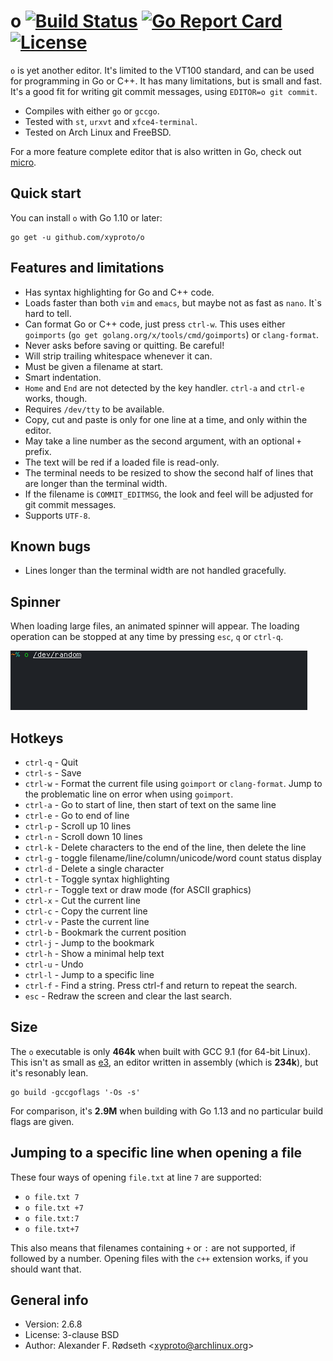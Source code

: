 # o [![Build Status](https://travis-ci.com/xyproto/o.svg?branch=master)](https://travis-ci.com/xyproto/o) [![Go Report Card](https://goreportcard.com/badge/github.com/xyproto/o)](https://goreportcard.com/report/github.com/xyproto/o) [![License](https://img.shields.io/badge/license-BSD-green.svg?style=flat)](https://raw.githubusercontent.com/xyproto/o/master/LICENSE)

`o` is yet another editor. It's limited to the VT100 standard, and can be used for programming in Go or C++. It has many limitations, but is small and fast. It's a good fit for writing git commit messages, using `EDITOR=o git commit`.

* Compiles with either `go` or `gccgo`.
* Tested with `st`, `urxvt` and `xfce4-terminal`.
* Tested on Arch Linux and FreeBSD.

For a more feature complete editor that is also written in Go, check out [micro](https://github.com/zyedidia/micro).

<!--## Screenshot

![screenshot](img/screenshot.png)
-->

## Quick start

You can install `o` with Go 1.10 or later:

    go get -u github.com/xyproto/o

## Features and limitations

* Has syntax highlighting for Go and C++ code.
* Loads faster than both `vim` and `emacs`, but maybe not as fast as `nano`. It`s hard to tell.
* Can format Go or C++ code, just press `ctrl-w`. This uses either `goimports` (`go get golang.org/x/tools/cmd/goimports`) or `clang-format`.
* Never asks before saving or quitting. Be careful!
* Will strip trailing whitespace whenever it can.
* Must be given a filename at start.
* Smart indentation.
* `Home` and `End` are not detected by the key handler. `ctrl-a` and `ctrl-e` works, though.
* Requires `/dev/tty` to be available.
* Copy, cut and paste is only for one line at a time, and only within the editor.
* May take a line number as the second argument, with an optional `+` prefix.
* The text will be red if a loaded file is read-only.
* The terminal needs to be resized to show the second half of lines that are longer than the terminal width.
* If the filename is `COMMIT_EDITMSG`, the look and feel will be adjusted for git commit messages.
* Supports `UTF-8`.

## Known bugs

* Lines longer than the terminal width are not handled gracefully.

## Spinner

When loading large files, an animated spinner will appear. The loading operation can be stopped at any time by pressing `esc`, `q` or `ctrl-q`.

![progress](img/progress.gif)

## Hotkeys

* `ctrl-q` - Quit
* `ctrl-s` - Save
* `ctrl-w` - Format the current file using `goimport` or `clang-format`. Jump to the problematic line on error when using `goimport`.
* `ctrl-a` - Go to start of line, then start of text on the same line
* `ctrl-e` - Go to end of line
* `ctrl-p` - Scroll up 10 lines
* `ctrl-n` - Scroll down 10 lines
* `ctrl-k` - Delete characters to the end of the line, then delete the line
* `ctrl-g` - toggle filename/line/column/unicode/word count status display
* `ctrl-d` - Delete a single character
* `ctrl-t` - Toggle syntax highlighting
* `ctrl-r` - Toggle text or draw mode (for ASCII graphics)
* `ctrl-x` - Cut the current line
* `ctrl-c` - Copy the current line
* `ctrl-v` - Paste the current line
* `ctrl-b` - Bookmark the current position
* `ctrl-j` - Jump to the bookmark
* `ctrl-h` - Show a minimal help text
* `ctrl-u` - Undo
* `ctrl-l` - Jump to a specific line
* `ctrl-f` - Find a string. Press ctrl-f and return to repeat the search.
* `esc` - Redraw the screen and clear the last search.

## Size

The `o` executable is only **464k** when built with GCC 9.1 (for 64-bit Linux). This isn't as small as [e3](https://sites.google.com/site/e3editor/), an editor written in assembly (which is **234k**), but it's resonably lean.

    go build -gccgoflags '-Os -s'

For comparison, it's **2.9M** when building with Go 1.13 and no particular build flags are given.

## Jumping to a specific line when opening a file

These four ways of opening `file.txt` at line `7` are supported:

* `o file.txt 7`
* `o file.txt +7`
* `o file.txt:7`
* `o file.txt+7`

This also means that filenames containing `+` or `:` are not supported, if followed by a number. Opening files with the `c++` extension works, if you should want that.

## General info

* Version: 2.6.8
* License: 3-clause BSD
* Author: Alexander F. Rødseth &lt;xyproto@archlinux.org&gt;
